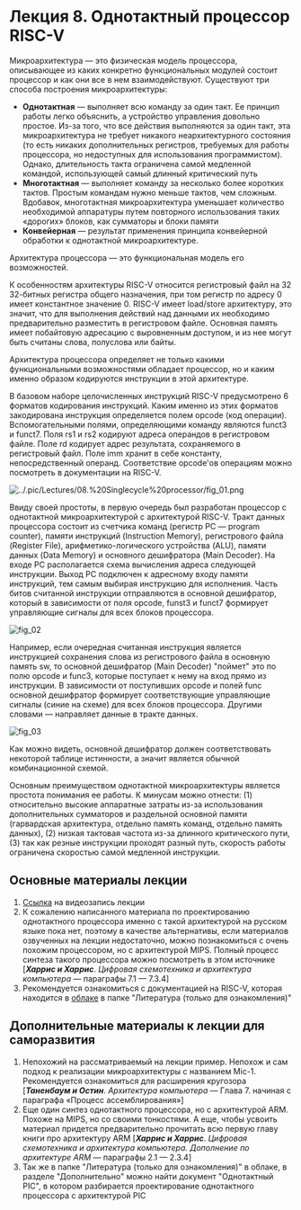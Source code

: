 # Лекция 8. Однотактный процессор RISC-V

Микроархитектура — это физическая модель процессора, описывающее из каких конкретно функциональных модулей состоит процессор и как они все в нем взаимодействуют. Существуют три способа построения микроархитектуры:

- **Однотактная** — выполняет всю команду за один такт. Ее принцип работы легко объяснить, а устройство управления довольно простое. Из-за того, что все действия выполняются за один такт, эта микроархитектура не требует никакого неархитектурного состояния (то есть никаких дополнительных регистров, требуемых для работы процессора, но недоступных для использования программистом). Однако, длительность такта ограничена самой медленной командой, использующей самый длинный критический путь
- **Многотактная** — выполняет команду за несколько более коротких тактов. Простым командам нужно меньше тактов, чем сложным. Вдобавок, многотактная микроархитектура уменьшает количество необходимой аппаратуры путем повторного использования таких «дорогих» блоков, как сумматоры и блоки памяти
- **Конвейерная** — результат применения принципа конвейерной обработки к однотактной микроархитектуре.

Архитектура процессора — это функциональная модель его возможностей.

К особенностям архитектуры RISC-V относится регистровый файл на 32 32-битных регистра общего назначения, при том регистр по адресу 0 имеет константное значение 0. RISC-V имеет load/store архитектуру, это значит, что для выполнения действий над данными их необходимо предварительно разместить в регистровом файле. Основная память имеет побайтовую адресацию с выровненным доступом, и из нее могут быть считаны слова, полуслова или байты.

Архитектура процессора определяет не только какими функциональными возможностями обладает процессор, но и каким именно образом кодируются инструкции в этой архитектуре.

В базовом наборе целочисленных инструкций RISC-V предусмотрено 6 форматов кодирования инструкций. Каким именно из этих форматов закодирована инструкция определяется полем opcode (код операции). Вспомогательными полями, определяющими команду являются funct3 и funct7. Поля rs1 и rs2 кодируют адреса операндов в регистровом файле. Поле rd кодирует адрес результата, сохраняемого в регистровый файл. Поле imm хранит в себе константу, непосредственный операнд. Соответствие opcode'ов операциям можно посмотреть в документации на RISC-V.

![../.pic/Lectures/08.%20Singlecycle%20processor/fig_01.png](../.pic/Lectures/08.%20Singlecycle%20processor/fig_01.png)

Ввиду своей простоты, в первую очередь был разработан процессор с однотактной микроархитектурой с архитектурой RISC-V. Тракт данных процессора состоит из счетчика команд (регистр PC — program counter), памяти инструкций (Instruction Memory), регистрового файла (Register File), арифметико-логического устройства (ALU), памяти данных (Data Memory) и основного дешифратора (Main Decoder). На входе PC располагается схема вычисления адреса следующей инструкции. Выход PC подключен к адресному входу памяти инструкций, тем самым выбирая инструкцию для исполнения. Часть битов считанной инструкции отправляются в основной дешифратор, который в зависимости от поля opcode, funst3 и funct7 формирует управляющие сигналы для всех блоков процессора.

![fig_02](https://github.com/MPSU/APS-reborn/assets/16359809/9aa053df-33c2-43fb-b4ee-dd328b4360b7)

Например, если очередная считанная инструкция является инструкцией сохранения слова из регистрового файла в основную память sw, то основной дешифратор (Main Decoder) "поймет" это по полю opcode и func3, которые поступает к нему на вход прямо из инструкции. В зависимости от поступивших opcode и полей func основной дешифратор формирует соответствующие управляющие сигналы (синие на схеме) для всех блоков процессора. Другими словами — направляет данные в тракте данных.

![fig_03](https://github.com/MPSU/APS-reborn/assets/16359809/080ca866-588a-4640-9bfc-a537dee25c40)

Как можно видеть, основной дешифратор должен соответствовать некоторой таблице истинности, а значит является обычной комбинационной схемой.

Основным преимуществом однотактной микроархитектуры является простота понимания ее работы. К минусам можно отнести: (1) относительно высокие аппаратные затраты из-за использования дополнительных сумматоров и раздельной основной памяти (гарвардская архитектура, отдельно память команд, отдельно память данных), (2) низкая тактовая частота из-за длинного критического пути, (3) так как резные инструкции проходят разный путь, скорость работы ограничена скоростью самой медленной инструкции.

## Основные материалы лекции

1. [Ссылка](https://www.youtube.com/watch?v=JlNvkVwDsVs) на видеозапись лекции
2. К сожалению написанного материала по проектированию однотактного процессора именно с такой архитектурой на русском языке пока нет, поэтому в качестве альтернативы, если материалов озвученных на лекции недостаточно, можно познакомиться с очень похожим процессором, но с архитектурой MIPS. Полный процесс синтеза такого процессора можно посмотреть в этом источнике [***Харрис и Харрис***. *Цифровая схемотехника и архитектура компьютера* — параграфы 7.1 — 7.3.4]
3. Рекомендуется ознакомиться с документацией на RISC-V, которая находится в [облаке](https://1drv.ms/u/s!AlYsTGjsjfIfhP4GhdRLPQzK60vqGw) в папке "Литература (только для ознакомления)"

## Дополнительные материалы к лекции для саморазвития

1. Непохожий на рассматриваемый на лекции пример. Непохож и сам подход к реализации микроархитектуры с названием Mic-1. Рекомендуется ознакомиться для расширения кругозора [***Таненбаум и Остин***. *Архитектура компьютера* — Глава 7. начиная с параграфа «Процесс ассемблирования»]
2. Еще один синтез однотактного процессора, но с архитектурой ARM. Похоже на MIPS, но со своими тонкостями. А еще, чтобы усвоить материал придется предварительно прочитать всю первую главу книги про архитектуру ARM [***Харрис и Харрис***. *Цифровая схемотехника и архитектура компьютера. Дополнение по архитектуре ARM* — параграфы 2.1 — 2.3.4]
3. Так же в папке "Литература (только для ознакомления)" в облаке, в разделе "Дополнительно" можно найти документ "Однотактный PIC", в котором разбирается проектирование однотактного процессора с архитектурой PIC
